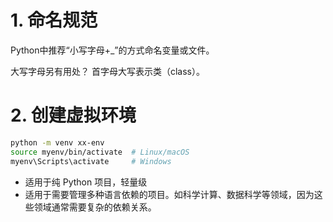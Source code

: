 # 1. 命名规范
Python中推荐“小写字母+_”的方式命名变量或文件。

大写字母另有用处？
首字母大写表示类（class）。

# 2. 创建虚拟环境
```bash
python -m venv xx-env
source myenv/bin/activate  # Linux/macOS
myenv\Scripts\activate     # Windows
```

- 适用于纯 Python 项目，轻量级
- 适用于需要管理多种语言依赖的项目。如科学计算、数据科学等领域，因为这些领域通常需要复杂的依赖关系。
